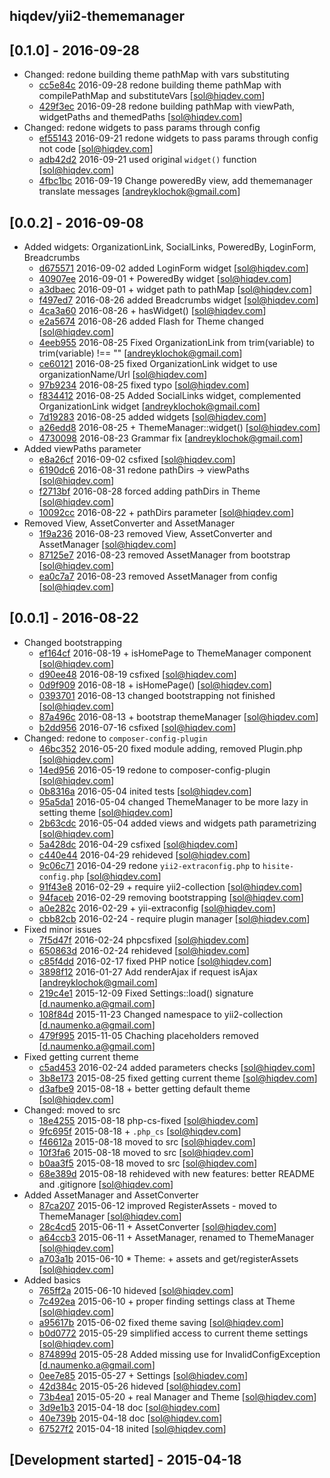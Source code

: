 hiqdev/yii2-thememanager
------------------------

## [0.1.0] - 2016-09-28

- Changed: redone building theme pathMap with vars substituting
    - [cc5e84c] 2016-09-28 redone building theme pathMap with compilePathMap and substituteVars [sol@hiqdev.com]
    - [429f3ec] 2016-09-28 redone building pathMap with viewPath, widgetPaths and themedPaths [sol@hiqdev.com]
- Changed: redone widgets to pass params through config
    - [ef55143] 2016-09-21 redone widgets to pass params through config not code [sol@hiqdev.com]
    - [adb42d2] 2016-09-21 used original `widget()` function [sol@hiqdev.com]
    - [4fbc1bc] 2016-09-19 Change poweredBy view, add thememanager translate messages [andreyklochok@gmail.com]

## [0.0.2] - 2016-09-08

- Added widgets: OrganizationLink, SocialLinks, PoweredBy, LoginForm, Breadcrumbs
    - [d675571] 2016-09-02 added LoginForm widget [sol@hiqdev.com]
    - [40907ee] 2016-09-01 + PoweredBy widget [sol@hiqdev.com]
    - [a3dbaec] 2016-09-01 + widget path to pathMap [sol@hiqdev.com]
    - [f497ed7] 2016-08-26 added Breadcrumbs widget [sol@hiqdev.com]
    - [4ca3a60] 2016-08-26 + hasWidget() [sol@hiqdev.com]
    - [e2a5674] 2016-08-26 added Flash for Theme changed [sol@hiqdev.com]
    - [4eeb955] 2016-08-25 Fixed OrganizationLink from trim(variable) to trim(variable) !== "" [andreyklochok@gmail.com]
    - [ce60121] 2016-08-25 fixed OrganizationLink widget to use organizationName/Url [sol@hiqdev.com]
    - [97b9234] 2016-08-25 fixed typo [sol@hiqdev.com]
    - [f834412] 2016-08-25 Added SocialLinks widget, complemented OrganizationLink widget [andreyklochok@gmail.com]
    - [7d19283] 2016-08-25 added widgets [sol@hiqdev.com]
    - [a26edd8] 2016-08-25 + ThemeManager::widget() [sol@hiqdev.com]
    - [4730098] 2016-08-23 Grammar fix [andreyklochok@gmail.com]
- Added viewPaths parameter
    - [e8a26cf] 2016-09-02 csfixed [sol@hiqdev.com]
    - [6190dc6] 2016-08-31 redone pathDirs -> viewPaths [sol@hiqdev.com]
    - [f2713bf] 2016-08-28 forced adding pathDirs in Theme [sol@hiqdev.com]
    - [10092cc] 2016-08-22 + pathDirs parameter [sol@hiqdev.com]
- Removed View, AssetConverter and AssetManager
    - [1f9a236] 2016-08-23 removed View, AssetConverter and AssetManager [sol@hiqdev.com]
    - [87125e7] 2016-08-23 removed AssetManager from bootstrap [sol@hiqdev.com]
    - [ea0c7a7] 2016-08-23 removed AssetManager from config [sol@hiqdev.com]

## [0.0.1] - 2016-08-22

- Changed bootstrapping
    - [ef164cf] 2016-08-19 + isHomePage to ThemeManager component [sol@hiqdev.com]
    - [d90ee48] 2016-08-19 csfixed [sol@hiqdev.com]
    - [0d9f909] 2016-08-18 + isHomePage() [sol@hiqdev.com]
    - [0393701] 2016-08-13 changed bootstrapping not finished [sol@hiqdev.com]
    - [87a496c] 2016-08-13 + bootstrap themeManager [sol@hiqdev.com]
    - [b2dd956] 2016-07-16 csfixed [sol@hiqdev.com]
- Changed: redone to `composer-config-plugin`
    - [46bc352] 2016-05-20 fixed module adding, removed Plugin.php [sol@hiqdev.com]
    - [14ed956] 2016-05-19 redone to composer-config-plugin [sol@hiqdev.com]
    - [0b8316a] 2016-05-04 inited tests [sol@hiqdev.com]
    - [95a5da1] 2016-05-04 changed ThemeManager to be more lazy in setting theme [sol@hiqdev.com]
    - [2b63cdc] 2016-05-04 added views and widgets path parametrizing [sol@hiqdev.com]
    - [5a428dc] 2016-04-29 csfixed [sol@hiqdev.com]
    - [c440e44] 2016-04-29 rehideved [sol@hiqdev.com]
    - [9c06c71] 2016-04-29 redone `yii2-extraconfig.php` to `hisite-config.php` [sol@hiqdev.com]
    - [91f43e8] 2016-02-29 + require yii2-collection [sol@hiqdev.com]
    - [94faceb] 2016-02-29 removing bootstrapping [sol@hiqdev.com]
    - [a0e282c] 2016-02-29 + yii-extraconfig [sol@hiqdev.com]
    - [cbb82cb] 2016-02-24 - require plugin manager [sol@hiqdev.com]
- Fixed minor issues
    - [7f5d47f] 2016-02-24 phpcsfixed [sol@hiqdev.com]
    - [650863d] 2016-02-24 rehideved [sol@hiqdev.com]
    - [c85f4dd] 2016-02-17 fixed PHP notice [sol@hiqdev.com]
    - [3898f12] 2016-01-27 Add renderAjax if request isAjax [andreyklochok@gmail.com]
    - [219c4e1] 2015-12-09 Fixed Settings::load() signature [d.naumenko.a@gmail.com]
    - [108f84d] 2015-11-23 Changed namespace to yii2-collection [d.naumenko.a@gmail.com]
    - [479f995] 2015-11-05 Chaching placeholders removed [d.naumenko.a@gmail.com]
- Fixed getting current theme
    - [c5ad453] 2016-02-24 added parameters checks [sol@hiqdev.com]
    - [3b8e173] 2015-08-25 fixed getting current theme [sol@hiqdev.com]
    - [d3afbe9] 2015-08-18 + better getting default theme [sol@hiqdev.com]
- Changed: moved to src
    - [18e4255] 2015-08-18 php-cs-fixed [sol@hiqdev.com]
    - [9fc695f] 2015-08-18 + `.php_cs` [sol@hiqdev.com]
    - [f46612a] 2015-08-18 moved to src [sol@hiqdev.com]
    - [10f3fa6] 2015-08-18 moved to src [sol@hiqdev.com]
    - [b0aa3f5] 2015-08-18 moved to src [sol@hiqdev.com]
    - [68e389d] 2015-08-18 rehideved with new features: better README and .gitignore [sol@hiqdev.com]
- Added AssetManager and AssetConverter
    - [87ca207] 2015-06-12 improved RegisterAssets - moved to ThemeManager [sol@hiqdev.com]
    - [28c4cd5] 2015-06-11 + AssetConverter [sol@hiqdev.com]
    - [a64ccb3] 2015-06-11 + AssetManager, renamed to ThemeManager [sol@hiqdev.com]
    - [a703a1b] 2015-06-10 * Theme: + assets and get/registerAssets [sol@hiqdev.com]
- Added basics
    - [765ff2a] 2015-06-10 hideved [sol@hiqdev.com]
    - [7c492ea] 2015-06-10 + proper finding settings class at Theme [sol@hiqdev.com]
    - [a95617b] 2015-06-02 fixed theme saving [sol@hiqdev.com]
    - [b0d0772] 2015-05-29 simplified access to current theme settings [sol@hiqdev.com]
    - [874899d] 2015-05-28 Added missing use for InvalidConfigException [d.naumenko.a@gmail.com]
    - [0ee7e85] 2015-05-27 + Settings [sol@hiqdev.com]
    - [42d384c] 2015-05-26 hideved [sol@hiqdev.com]
    - [73b4ea1] 2015-05-20 + real Manager and Theme [sol@hiqdev.com]
    - [3d9e1b3] 2015-04-18 doc [sol@hiqdev.com]
    - [40e739b] 2015-04-18 doc [sol@hiqdev.com]
    - [67527f2] 2015-04-18 inited [sol@hiqdev.com]

## [Development started] - 2015-04-18

[46bc352]: https://github.com/hiqdev/yii2-thememanager/commit/46bc352
[14ed956]: https://github.com/hiqdev/yii2-thememanager/commit/14ed956
[0b8316a]: https://github.com/hiqdev/yii2-thememanager/commit/0b8316a
[95a5da1]: https://github.com/hiqdev/yii2-thememanager/commit/95a5da1
[2b63cdc]: https://github.com/hiqdev/yii2-thememanager/commit/2b63cdc
[5a428dc]: https://github.com/hiqdev/yii2-thememanager/commit/5a428dc
[c440e44]: https://github.com/hiqdev/yii2-thememanager/commit/c440e44
[9c06c71]: https://github.com/hiqdev/yii2-thememanager/commit/9c06c71
[91f43e8]: https://github.com/hiqdev/yii2-thememanager/commit/91f43e8
[94faceb]: https://github.com/hiqdev/yii2-thememanager/commit/94faceb
[a0e282c]: https://github.com/hiqdev/yii2-thememanager/commit/a0e282c
[cbb82cb]: https://github.com/hiqdev/yii2-thememanager/commit/cbb82cb
[7f5d47f]: https://github.com/hiqdev/yii2-thememanager/commit/7f5d47f
[650863d]: https://github.com/hiqdev/yii2-thememanager/commit/650863d
[c85f4dd]: https://github.com/hiqdev/yii2-thememanager/commit/c85f4dd
[3898f12]: https://github.com/hiqdev/yii2-thememanager/commit/3898f12
[219c4e1]: https://github.com/hiqdev/yii2-thememanager/commit/219c4e1
[108f84d]: https://github.com/hiqdev/yii2-thememanager/commit/108f84d
[479f995]: https://github.com/hiqdev/yii2-thememanager/commit/479f995
[c5ad453]: https://github.com/hiqdev/yii2-thememanager/commit/c5ad453
[3b8e173]: https://github.com/hiqdev/yii2-thememanager/commit/3b8e173
[d3afbe9]: https://github.com/hiqdev/yii2-thememanager/commit/d3afbe9
[18e4255]: https://github.com/hiqdev/yii2-thememanager/commit/18e4255
[9fc695f]: https://github.com/hiqdev/yii2-thememanager/commit/9fc695f
[f46612a]: https://github.com/hiqdev/yii2-thememanager/commit/f46612a
[10f3fa6]: https://github.com/hiqdev/yii2-thememanager/commit/10f3fa6
[b0aa3f5]: https://github.com/hiqdev/yii2-thememanager/commit/b0aa3f5
[68e389d]: https://github.com/hiqdev/yii2-thememanager/commit/68e389d
[87ca207]: https://github.com/hiqdev/yii2-thememanager/commit/87ca207
[28c4cd5]: https://github.com/hiqdev/yii2-thememanager/commit/28c4cd5
[a64ccb3]: https://github.com/hiqdev/yii2-thememanager/commit/a64ccb3
[a703a1b]: https://github.com/hiqdev/yii2-thememanager/commit/a703a1b
[765ff2a]: https://github.com/hiqdev/yii2-thememanager/commit/765ff2a
[7c492ea]: https://github.com/hiqdev/yii2-thememanager/commit/7c492ea
[a95617b]: https://github.com/hiqdev/yii2-thememanager/commit/a95617b
[b0d0772]: https://github.com/hiqdev/yii2-thememanager/commit/b0d0772
[874899d]: https://github.com/hiqdev/yii2-thememanager/commit/874899d
[0ee7e85]: https://github.com/hiqdev/yii2-thememanager/commit/0ee7e85
[42d384c]: https://github.com/hiqdev/yii2-thememanager/commit/42d384c
[73b4ea1]: https://github.com/hiqdev/yii2-thememanager/commit/73b4ea1
[3d9e1b3]: https://github.com/hiqdev/yii2-thememanager/commit/3d9e1b3
[40e739b]: https://github.com/hiqdev/yii2-thememanager/commit/40e739b
[67527f2]: https://github.com/hiqdev/yii2-thememanager/commit/67527f2
[ef164cf]: https://github.com/hiqdev/yii2-thememanager/commit/ef164cf
[d90ee48]: https://github.com/hiqdev/yii2-thememanager/commit/d90ee48
[0d9f909]: https://github.com/hiqdev/yii2-thememanager/commit/0d9f909
[0393701]: https://github.com/hiqdev/yii2-thememanager/commit/0393701
[87a496c]: https://github.com/hiqdev/yii2-thememanager/commit/87a496c
[b2dd956]: https://github.com/hiqdev/yii2-thememanager/commit/b2dd956
[4730098]: https://github.com/hiqdev/yii2-thememanager/commit/4730098
[10092cc]: https://github.com/hiqdev/yii2-thememanager/commit/10092cc
[e8a26cf]: https://github.com/hiqdev/yii2-thememanager/commit/e8a26cf
[d675571]: https://github.com/hiqdev/yii2-thememanager/commit/d675571
[40907ee]: https://github.com/hiqdev/yii2-thememanager/commit/40907ee
[a3dbaec]: https://github.com/hiqdev/yii2-thememanager/commit/a3dbaec
[6190dc6]: https://github.com/hiqdev/yii2-thememanager/commit/6190dc6
[f2713bf]: https://github.com/hiqdev/yii2-thememanager/commit/f2713bf
[f497ed7]: https://github.com/hiqdev/yii2-thememanager/commit/f497ed7
[e2a5674]: https://github.com/hiqdev/yii2-thememanager/commit/e2a5674
[4ca3a60]: https://github.com/hiqdev/yii2-thememanager/commit/4ca3a60
[4eeb955]: https://github.com/hiqdev/yii2-thememanager/commit/4eeb955
[ce60121]: https://github.com/hiqdev/yii2-thememanager/commit/ce60121
[97b9234]: https://github.com/hiqdev/yii2-thememanager/commit/97b9234
[f834412]: https://github.com/hiqdev/yii2-thememanager/commit/f834412
[7d19283]: https://github.com/hiqdev/yii2-thememanager/commit/7d19283
[a26edd8]: https://github.com/hiqdev/yii2-thememanager/commit/a26edd8
[87125e7]: https://github.com/hiqdev/yii2-thememanager/commit/87125e7
[ea0c7a7]: https://github.com/hiqdev/yii2-thememanager/commit/ea0c7a7
[1f9a236]: https://github.com/hiqdev/yii2-thememanager/commit/1f9a236
[cc5e84c]: https://github.com/hiqdev/yii2-thememanager/commit/cc5e84c
[429f3ec]: https://github.com/hiqdev/yii2-thememanager/commit/429f3ec
[ef55143]: https://github.com/hiqdev/yii2-thememanager/commit/ef55143
[adb42d2]: https://github.com/hiqdev/yii2-thememanager/commit/adb42d2
[4fbc1bc]: https://github.com/hiqdev/yii2-thememanager/commit/4fbc1bc
